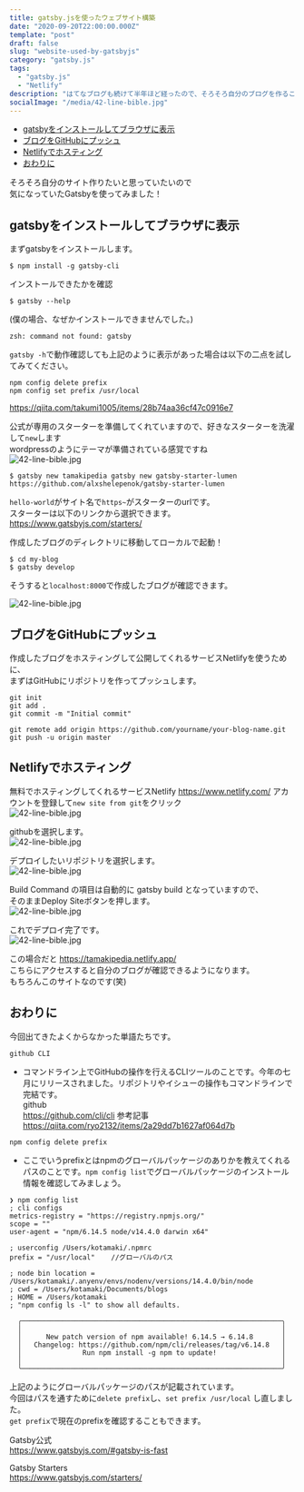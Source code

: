 ```yaml
---
title: gatsby.jsを使ったウェブサイト構築
date: "2020-09-20T22:00:00.000Z"
template: "post"
draft: false
slug: "website-used-by-gatsbyjs"
category: "gatsby.js"
tags:
  - "gatsby.js"
  - "Netlify"
description: "はてなブログも続けて半年ほど経ったので、そろそろ自分のブログを作ることにしました。そこで気になっていた「静的サイトジェネレーター」を今回使ってみることにしました。ありがとう、ギャッツビー。"
socialImage: "/media/42-line-bible.jpg"
---
```


- [gatsbyをインストールしてブラウザに表示](#gatsbyをインストールしてブラウザに表示)
- [ブログをGitHubにプッシュ](#ブログをGitHubにプッシュ)
- [Netlifyでホスティング](#Netlifyでホスティング)
- [おわりに](#おわりに)


そろそろ自分のサイト作りたいと思っていたいので  
気になっていたGatsbyを使ってみました！  

## gatsbyをインストールしてブラウザに表示

まずgatsbyをインストールします。  
```
$ npm install -g gatsby-cli
```

インストールできたかを確認
```
$ gatsby --help
```

(僕の場合、なぜかインストールできませんでした。)
```
zsh: command not found: gatsby
```
`gatsby -h`で動作確認しても上記のように表示があった場合は以下の二点を試してみてください。  
```
npm config delete prefix
npm config set prefix /usr/local
```



https://qiita.com/takumi1005/items/28b74aa36cf47c0916e7


公式が専用のスターターを準備してくれていますので、好きなスターターを洗濯して`new`します  
wordpressのようにテーマが準備されている感覚ですね  
![42-line-bible.jpg](/media/42-line-bible.jpg)
```
$ gatsby new tamakipedia gatsby new gatsby-starter-lumen https://github.com/alxshelepenok/gatsby-starter-lumen

```
`hello-world`がサイト名で`https~`がスターターのurlです。  
スターターは以下のリンクから選択できます。  
https://www.gatsbyjs.com/starters/


作成したブログのディレクトリに移動してローカルで起動！
```
$ cd my-blog
$ gatsby develop
```
そうすると`localhost:8000`で作成したブログが確認できます。  

![42-line-bible.jpg](/media/42-line-bible.jpg)


## ブログをGitHubにプッシュ 
作成したブログをホスティングして公開してくれるサービスNetlifyを使うために、  
まずはGitHubにリポジトリを作ってプッシュします。  
```
git init
git add .
git commit -m "Initial commit"
```
```
git remote add origin https://github.com/yourname/your-blog-name.git
git push -u origin master
```

## Netlifyでホスティング

無料でホスティングしてくれるサービスNetlify
https://www.netlify.com/
アカウントを登録して`new site from git`をクリック  
![42-line-bible.jpg](/media/42-line-bible.jpg)

githubを選択します。  
![42-line-bible.jpg](/media/42-line-bible.jpg)

デプロイしたいリポジトリを選択します。  
![42-line-bible.jpg](/media/42-line-bible.jpg)

Build Command の項目は自動的に gatsby build となっていますので、  
そのままDeploy Siteボタンを押します。  
![42-line-bible.jpg](/media/42-line-bible.jpg)

これでデプロイ完了です。  
![42-line-bible.jpg](/media/42-line-bible.jpg)

この場合だと
https://tamakipedia.netlify.app/  
こちらにアクセスすると自分のブログが確認できるようになります。  
もちろんこのサイトなのです(笑)  


## おわりに
今回出てきたよくからなかった単語たちです。 

`github CLI`  
 - コマンドライン上でGitHubの操作を行えるCLIツールのことです。今年の七月にリリースされました。リポジトリやイシューの操作もコマンドラインで完結です。    
github  
https://github.com/cli/cli
参考記事    
https://qiita.com/ryo2132/items/2a29dd7b1627af064d7b

`npm config delete prefix`  
 - ここでいうprefixとはnpmのグローバルパッケージのありかを教えてくれるパスのことです。`npm config list`でグローバルパッケージのインストール情報を確認してみましょう。 
 ```
 ❯ npm config list
; cli configs
metrics-registry = "https://registry.npmjs.org/"
scope = ""
user-agent = "npm/6.14.5 node/v14.4.0 darwin x64"

; userconfig /Users/kotamaki/.npmrc
prefix = "/usr/local"    //グローバルのパス

; node bin location = /Users/kotamaki/.anyenv/envs/nodenv/versions/14.4.0/bin/node
; cwd = /Users/kotamaki/Documents/blogs
; HOME = /Users/kotamaki
; "npm config ls -l" to show all defaults.

   ╭────────────────────────────────────────────────────────────────╮
   │                                                                │
   │      New patch version of npm available! 6.14.5 → 6.14.8       │
   │   Changelog: https://github.com/npm/cli/releases/tag/v6.14.8   │
   │               Run npm install -g npm to update!                │
   │                                                                │
   ╰────────────────────────────────────────────────────────────────╯

 ```
 上記のようにグローバルパッケージのパスが記載されています。  
 今回はパスを通すために`delete prefix`し、`set prefix /usr/local` し直しました。  
 `get prefix`で現在のprefixを確認することもできます。  



Gatsby公式  
https://www.gatsbyjs.com/#gatsby-is-fast

Gatsby Starters  
https://www.gatsbyjs.com/starters/
